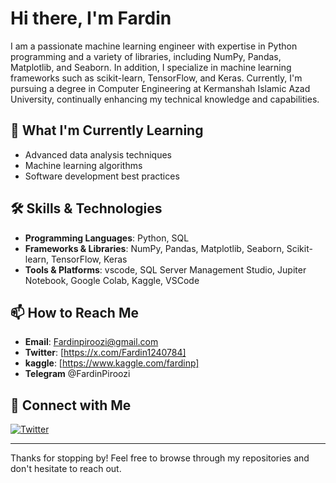 # Hi there, I'm Fardin

I am a passionate machine learning engineer with expertise in Python programming and a variety of libraries, including NumPy, Pandas, Matplotlib, and Seaborn. In addition, I specialize in machine learning frameworks such as scikit-learn, TensorFlow, and Keras. Currently, I'm pursuing a degree in Computer Engineering at Kermanshah Islamic Azad University, continually enhancing my technical knowledge and capabilities.

## 🌱 What I'm Currently Learning

- Advanced data analysis techniques
- Machine learning algorithms
- Software development best practices

## 🛠️ Skills & Technologies

- **Programming Languages**: Python, SQL
- **Frameworks & Libraries**: NumPy, Pandas, Matplotlib, Seaborn, Scikit-learn, TensorFlow, Keras
- **Tools & Platforms**: vscode, SQL Server Management Studio, Jupiter Notebook, Google Colab, Kaggle, VSCode

## 📫 How to Reach Me

- **Email**: Fardinpiroozi@gmail.com
- **Twitter**: [https://x.com/Fardin1240784]
- **kaggle**: [https://www.kaggle.com/fardinp]
- **Telegram** @FardinPiroozi
## 🔗 Connect with Me

[![Twitter](https://img.shields.io/badge/-Twitter-blue?style=flat-square&logo=twitter&logoColor=white)](https://x.com/Fardin1240784)

---

Thanks for stopping by! Feel free to browse through my repositories and don't hesitate to reach out.



